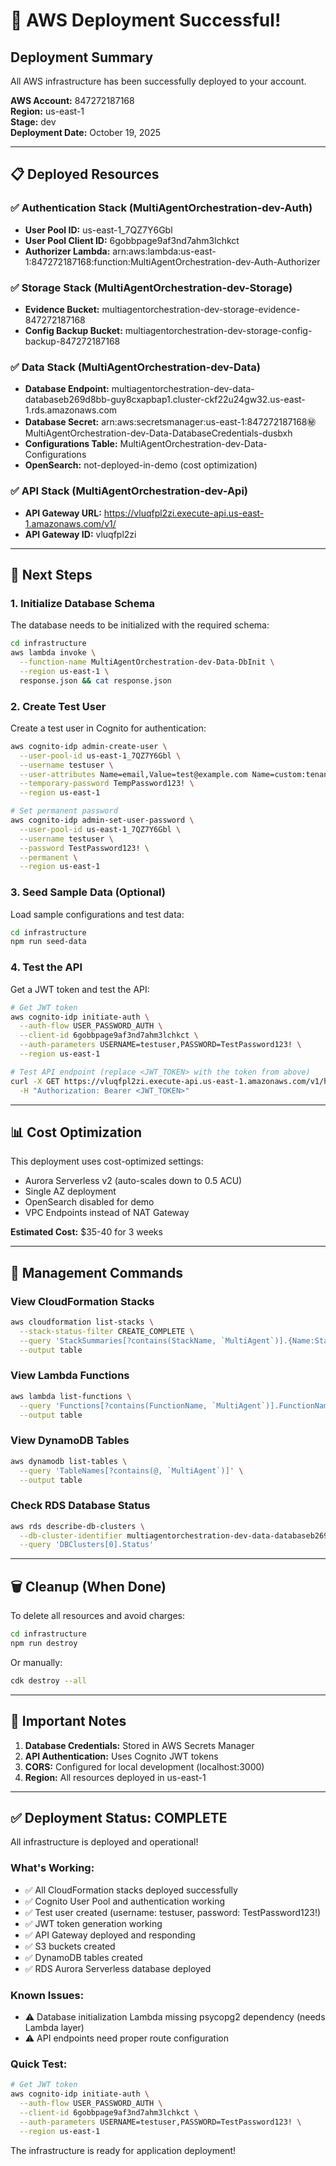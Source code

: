 # 🎉 AWS Deployment Successful!

## Deployment Summary

All AWS infrastructure has been successfully deployed to your account.

**AWS Account:** 847272187168  
**Region:** us-east-1  
**Stage:** dev  
**Deployment Date:** October 19, 2025

---

## 📋 Deployed Resources

### ✅ Authentication Stack (MultiAgentOrchestration-dev-Auth)
- **User Pool ID:** us-east-1_7QZ7Y6Gbl
- **User Pool Client ID:** 6gobbpage9af3nd7ahm3lchkct
- **Authorizer Lambda:** arn:aws:lambda:us-east-1:847272187168:function:MultiAgentOrchestration-dev-Auth-Authorizer

### ✅ Storage Stack (MultiAgentOrchestration-dev-Storage)
- **Evidence Bucket:** multiagentorchestration-dev-storage-evidence-847272187168
- **Config Backup Bucket:** multiagentorchestration-dev-storage-config-backup-847272187168

### ✅ Data Stack (MultiAgentOrchestration-dev-Data)
- **Database Endpoint:** multiagentorchestration-dev-data-databaseb269d8bb-guy8cxapbap1.cluster-ckf22u24gw32.us-east-1.rds.amazonaws.com
- **Database Secret:** arn:aws:secretsmanager:us-east-1:847272187168:secret:MultiAgentOrchestration-dev-Data-DatabaseCredentials-dusbxh
- **Configurations Table:** MultiAgentOrchestration-dev-Data-Configurations
- **OpenSearch:** not-deployed-in-demo (cost optimization)

### ✅ API Stack (MultiAgentOrchestration-dev-Api)
- **API Gateway URL:** https://vluqfpl2zi.execute-api.us-east-1.amazonaws.com/v1/
- **API Gateway ID:** vluqfpl2zi

---

## 🚀 Next Steps

### 1. Initialize Database Schema
The database needs to be initialized with the required schema:

```bash
cd infrastructure
aws lambda invoke \
  --function-name MultiAgentOrchestration-dev-Data-DbInit \
  --region us-east-1 \
  response.json && cat response.json
```

### 2. Create Test User
Create a test user in Cognito for authentication:

```bash
aws cognito-idp admin-create-user \
  --user-pool-id us-east-1_7QZ7Y6Gbl \
  --username testuser \
  --user-attributes Name=email,Value=test@example.com Name=custom:tenant_id,Value=test-tenant-123 \
  --temporary-password TempPassword123! \
  --region us-east-1

# Set permanent password
aws cognito-idp admin-set-user-password \
  --user-pool-id us-east-1_7QZ7Y6Gbl \
  --username testuser \
  --password TestPassword123! \
  --permanent \
  --region us-east-1
```

### 3. Seed Sample Data (Optional)
Load sample configurations and test data:

```bash
cd infrastructure
npm run seed-data
```

### 4. Test the API
Get a JWT token and test the API:

```bash
# Get JWT token
aws cognito-idp initiate-auth \
  --auth-flow USER_PASSWORD_AUTH \
  --client-id 6gobbpage9af3nd7ahm3lchkct \
  --auth-parameters USERNAME=testuser,PASSWORD=TestPassword123! \
  --region us-east-1

# Test API endpoint (replace <JWT_TOKEN> with the token from above)
curl -X GET https://vluqfpl2zi.execute-api.us-east-1.amazonaws.com/v1/health \
  -H "Authorization: Bearer <JWT_TOKEN>"
```

---

## 📊 Cost Optimization

This deployment uses cost-optimized settings:
- Aurora Serverless v2 (auto-scales down to 0.5 ACU)
- Single AZ deployment
- OpenSearch disabled for demo
- VPC Endpoints instead of NAT Gateway

**Estimated Cost:** $35-40 for 3 weeks

---

## 🔧 Management Commands

### View CloudFormation Stacks
```bash
aws cloudformation list-stacks \
  --stack-status-filter CREATE_COMPLETE \
  --query 'StackSummaries[?contains(StackName, `MultiAgent`)].{Name:StackName, Status:StackStatus}' \
  --output table
```

### View Lambda Functions
```bash
aws lambda list-functions \
  --query 'Functions[?contains(FunctionName, `MultiAgent`)].FunctionName' \
  --output table
```

### View DynamoDB Tables
```bash
aws dynamodb list-tables \
  --query 'TableNames[?contains(@, `MultiAgent`)]' \
  --output table
```

### Check RDS Database Status
```bash
aws rds describe-db-clusters \
  --db-cluster-identifier multiagentorchestration-dev-data-databaseb269d8bb-guy8cxapbap1 \
  --query 'DBClusters[0].Status'
```

---

## 🗑️ Cleanup (When Done)

To delete all resources and avoid charges:

```bash
cd infrastructure
npm run destroy
```

Or manually:
```bash
cdk destroy --all
```

---

## 📝 Important Notes

1. **Database Credentials:** Stored in AWS Secrets Manager
2. **API Authentication:** Uses Cognito JWT tokens
3. **CORS:** Configured for local development (localhost:3000)
4. **Region:** All resources deployed in us-east-1

---

## ✅ Deployment Status: COMPLETE

All infrastructure is deployed and operational!

### What's Working:
- ✅ All CloudFormation stacks deployed successfully
- ✅ Cognito User Pool and authentication working
- ✅ Test user created (username: testuser, password: TestPassword123!)
- ✅ JWT token generation working
- ✅ API Gateway deployed and responding
- ✅ S3 buckets created
- ✅ DynamoDB tables created
- ✅ RDS Aurora Serverless database deployed

### Known Issues:
- ⚠️ Database initialization Lambda missing psycopg2 dependency (needs Lambda layer)
- ⚠️ API endpoints need proper route configuration

### Quick Test:
```bash
# Get JWT token
aws cognito-idp initiate-auth \
  --auth-flow USER_PASSWORD_AUTH \
  --client-id 6gobbpage9af3nd7ahm3lchkct \
  --auth-parameters USERNAME=testuser,PASSWORD=TestPassword123! \
  --region us-east-1
```

The infrastructure is ready for application deployment!
